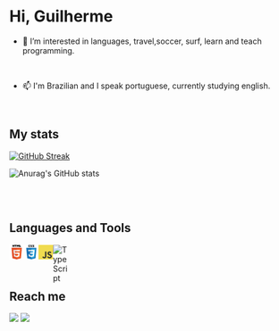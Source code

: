 #  Hi, Guilherme


- 👀 I’m interested in languages, travel,soccer, surf, learn and teach programming.
<br/>

- 📫 I'm Brazilian and I speak portuguese,  currently studying english.
<br/>


## My stats

[![GitHub Streak](https://streak-stats.demolab.com?user=QuickFyx)](https://git.io/streak-stats)
<br/>

![Anurag's GitHub stats](https://github-readme-stats.vercel.app/api?username=QuickFyx&show_icons=true&theme=flag-india)


<br/>
<br/>

## Languages and Tools


<img align="left" alt="HTML5" width="26px" title="HTML5" src="https://raw.githubusercontent.com/github/explore/80688e429a7d4ef2fca1e82350fe8e3517d3494d/topics/html/html.png" />
<img align="left" alt="CSS3" width="26px" title="CSS3" src="https://raw.githubusercontent.com/github/explore/80688e429a7d4ef2fca1e82350fe8e3517d3494d/topics/css/css.png" />
<img align="left" alt="JavaScript" width="26px" title="JavaScript" src="https://raw.githubusercontent.com/github/explore/80688e429a7d4ef2fca1e82350fe8e3517d3494d/topics/javascript/javascript.png" />
<img align="left" alt="TypeScript" width="26px" title="TypeScript" 
src="https://cdn.jsdelivr.net/gh/devicons/devicon/icons/typescript/typescript-original.svg" />
  
  

          
<br/>
<br/>
<br/>


## Reach me


[<img src="https://img.shields.io/badge/linkedin-%230077B5.svg?&style=for-the-badge&logo=linkedin&logoColor=white" />](https://www.linkedin.com/in/guilherme-campos-979093240)
[<img src="https://img.shields.io/badge/-gmail-2EC866?style=for-the-badge&logo=gmail&logoColor=white" />](mailto:guilhermecamposcontatos@gmail.com)


<!---
